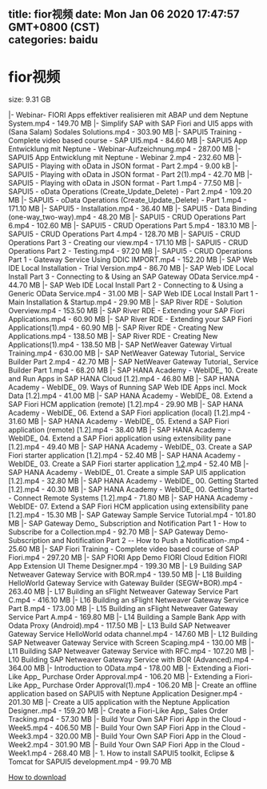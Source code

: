 
title: fior视频
date: Mon Jan 06 2020 17:47:57 GMT+0800 (CST)    
categories: baidu
---

# fior视频
size: 9.31 GB
 
 
|- Webinar- FIORI Apps effektiver realisieren mit ABAP und dem Neptune System.mp4 - 149.70 MB
|- Simplify SAP with SAP Fiori and UI5 apps with (Sana Salam) Sodales Solutions.mp4 - 303.90 MB
|- SAPUI5 Training - Complete video based course - SAP UI5.mp4 - 84.60 MB
|- SAPUI5 App Entwicklung mit Neptune - Webinar-Aufzeichnung.mp4 - 287.00 MB
|- SAPUI5 App Entwicklung mit Neptune - Webinar 2.mp4 - 232.60 MB
|- SAPUI5 - Playing with oData in JSON format - Part 2.mp4 - 9.00 kB
|- SAPUI5 - Playing with oData in JSON format - Part 2(1).mp4 - 42.70 MB
|- SAPUI5 - Playing with oData in JSON format - Part 1.mp4 - 77.50 MB
|- SAPUI5 - oData Operations (Create_Update_Delete) - Part 2.mp4 - 109.20 MB
|- SAPUI5 - oData Operations (Create_Update_Delete) - Part 1.mp4 - 171.10 MB
|- SAPUI5 - Installation.mp4 - 36.40 MB
|- SAPUI5 - Data Binding (one-way_two-way).mp4 - 48.20 MB
|- SAPUI5 - CRUD Operations Part 6.mp4 - 102.60 MB
|- SAPUI5 - CRUD Operations Part 5.mp4 - 183.10 MB
|- SAPUI5 - CRUD Operations Part 4.mp4 - 128.70 MB
|- SAPUI5 - CRUD Operations Part 3 - Creating our view.mp4 - 171.10 MB
|- SAPUI5 - CRUD Operations Part 2 - Testing.mp4 - 97.20 MB
|- SAPUI5 - CRUD Operations Part 1 - Gateway Service Using DDIC IMPORT.mp4 - 152.20 MB
|- SAP Web IDE Local Installation - Trial Version.mp4 - 86.70 MB
|- SAP Web IDE Local Install Part 3 - Connecting to & Using an SAP Gateway OData Service.mp4 - 44.70 MB
|- SAP Web IDE Local Install Part 2 - Connecting to & Using a Generic OData Service.mp4 - 31.00 MB
|- SAP Web IDE Local Install Part 1 - Main Installation & Startup.mp4 - 29.90 MB
|- SAP River RDE - Solution Overview.mp4 - 153.50 MB
|- SAP River RDE - Extending your SAP Fiori Applications.mp4 - 60.90 MB
|- SAP River RDE - Extending your SAP Fiori Applications(1).mp4 - 60.90 MB
|- SAP River RDE - Creating New Applications.mp4 - 138.50 MB
|- SAP River RDE - Creating New Applications(1).mp4 - 138.50 MB
|- SAP NetWeaver Gateway Virtual Training.mp4 - 630.00 MB
|- SAP NetWeaver Gateway Tutorial_ Service Builder Part 2.mp4 - 42.70 MB
|- SAP NetWeaver Gateway Tutorial_ Service Builder Part 1.mp4 - 68.20 MB
|- SAP HANA Academy - WebIDE_ 10. Create and Run Apps in SAP HANA Cloud [1.2].mp4 - 46.80 MB
|- SAP HANA Academy - WebIDE_ 09. Ways of Running SAP Web IDE Apps incl. Mock Data [1.2].mp4 - 41.00 MB
|- SAP HANA Academy - WebIDE_ 08. Extend a SAP Fiori HCM application (remote) [1.2].mp4 - 29.90 MB
|- SAP HANA Academy - WebIDE_ 06. Extend a SAP Fiori application (local) [1.2].mp4 - 31.60 MB
|- SAP HANA Academy - WebIDE_ 05. Extend a SAP Fiori application (remote) [1.2].mp4 - 38.40 MB
|- SAP HANA Academy - WebIDE_ 04. Extend a SAP Fiori application using extensibility pane [1.2].mp4 - 49.40 MB
|- SAP HANA Academy - WebIDE_ 03. Create a SAP Fiori starter application [1.2].mp4 - 52.40 MB
|- SAP HANA Academy - WebIDE_ 03. Create a SAP Fiori starter application [1.2](1).mp4 - 52.40 MB
|- SAP HANA Academy - WebIDE_ 01. Create a simple SAP UI5 application [1.2].mp4 - 32.80 MB
|- SAP HANA Academy - WebIDE_ 00. Getting Started [1.2].mp4 - 40.30 MB
|- SAP HANA Academy - WebIDE_ 00. Getting Started - Connect Remote Systems [1.2].mp4 - 71.80 MB
|- SAP HANA Academy - WebIDE- 07. Extend a SAP Fiori HCM application using extensibility pane [1.2].mp4 - 15.30 MB
|- SAP Gateway Sample Service Tutorial.mp4 - 101.80 MB
|- SAP Gateway Demo_ Subscription and Notification Part 1 - How to Subscribe for a Collection.mp4 - 92.70 MB
|- SAP Gateway Demo- Subscription and Notification Part 2 -- How to Push a Notification-.mp4 - 25.60 MB
|- SAP Fiori Training - Complete video based course of SAP Fiori.mp4 - 297.20 MB
|- SAP FIORI App Demo FIORI Cloud Edition FIORI App Extension UI Theme Designer.mp4 - 199.30 MB
|- L9 Building SAP Netweaver Gateway Service with BOR.mp4 - 139.50 MB
|- L18 Building HelloWorld Gateway Service with Gateway Builder (SEGW+BOR).mp4 - 263.40 MB
|- L17 Building an sFlight Netweaver Gateway Service Part C.mp4 - 416.10 MB
|- L16 Building an sFlight Netweaver Gateway Service Part B.mp4 - 173.00 MB
|- L15 Building an sFlight Netweaver Gateway Service Part A.mp4 - 169.80 MB
|- L14 Building a Sample Bank App with Odata Proxy (Android).mp4 - 117.50 MB
|- L13 Build SAP Netweaver Gateway Service HelloWorld odata channel.mp4 - 147.60 MB
|- L12 Building SAP Netweaver Gateway Service with Screen Scaping.mp4 - 130.00 MB
|- L11 Building SAP Netweaver Gateway Service with RFC.mp4 - 107.20 MB
|- L10 Building SAP Netweaver Gateway Service with BOR (Advanced).mp4 - 364.00 MB
|- Introduction to OData.mp4 - 178.00 MB
|- Extending a Fiori-Like App_ Purchase Order Approval.mp4 - 106.20 MB
|- Extending a Fiori-Like App_ Purchase Order Approval(1).mp4 - 106.20 MB
|- Create an offline application based on SAPUI5 with Neptune Application Designer.mp4 - 201.30 MB
|- Create a UI5 application with the Neptune Application Designer..mp4 - 159.20 MB
|- Create a Fiori-Like App_ Sales Order Tracking.mp4 - 57.30 MB
|- Build Your Own SAP Fiori App in the Cloud - Week5.mp4 - 406.50 MB
|- Build Your Own SAP Fiori App in the Cloud - Week3.mp4 - 320.00 MB
|- Build Your Own SAP Fiori App in the Cloud - Week2.mp4 - 301.90 MB
|- Build Your Own SAP Fiori App in the Cloud - Week1.mp4 - 268.40 MB
|- 1. How to install SAPUI5 toolkit, Eclipse & Tomcat for SAPUI5 development.mp4 - 99.70 MB

[How to download](https://bpcam.bemobtrk.com/go/2ceec3aa-1ca2-46d6-b9ff-aaa5c184517c?jno=5016)